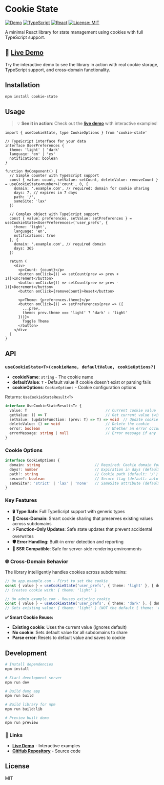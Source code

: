 # Cookie State

[![Demo](https://img.shields.io/badge/demo-live-brightgreen.svg)](https://cookie-state.vercel.app/)
[![TypeScript](https://img.shields.io/badge/TypeScript-007ACC?logo=typescript&logoColor=white)](https://www.typescriptlang.org/)
[![React](https://img.shields.io/badge/React-20232A?logo=react&logoColor=61DAFB)](https://reactjs.org/)
[![License: MIT](https://img.shields.io/badge/License-MIT-yellow.svg)](https://opensource.org/licenses/MIT)

A minimal React library for state management using cookies with full TypeScript support.

## 🚀 [**Live Demo**](https://cookie-state.vercel.app/)

Try the interactive demo to see the library in action with real cookie storage, TypeScript support, and cross-domain functionality.

## Installation

```bash
npm install cookie-state
```

## Usage

> 💡 **See it in action**: Check out the [**live demo**](https://cookie-state.vercel.app/) with interactive examples!

```tsx
import { useCookieState, type CookieOptions } from 'cookie-state'

// TypeScript interface for your data
interface UserPreferences {
  theme: 'light' | 'dark'
  language: 'en' | 'es'
  notifications: boolean
}

function MyComponent() {
  // Simple counter with TypeScript support
  const { value: count, setValue: setCount, deleteValue: removeCount } = useCookieState<number>('count', 0, {
    domain: '.example.com', // required: domain for cookie sharing
    days: 7, // expires in 7 days
    path: '/',
    sameSite: 'lax'
  })

  // Complex object with TypeScript support  
  const { value: preferences, setValue: setPreferences } = useCookieState<UserPreferences>('user_prefs', {
    theme: 'light',
    language: 'en', 
    notifications: true
  }, {
    domain: '.example.com', // required domain
    days: 365
  })

  return (
    <div>
      <p>Count: {count}</p>
      <button onClick={() => setCount(prev => prev + 1)}>Increment</button>
      <button onClick={() => setCount(prev => prev - 1)}>Decrement</button>
      <button onClick={removeCount}>Reset</button>
      
      <p>Theme: {preferences.theme}</p>
      <button onClick={() => setPreferences(prev => ({ 
        ...prev, 
        theme: prev.theme === 'light' ? 'dark' : 'light' 
      }))}>
        Toggle Theme
      </button>
    </div>
  )
}
```

## API

### `useCookieState<T>(cookieName, defaultValue, cookieOptions?)`

- **cookieName**: `string` - The cookie name
- **defaultValue**: `T` - Default value if cookie doesn't exist or parsing fails  
- **cookieOptions**: `CookieOptions` - Cookie configuration options

Returns: `UseCookieStateResult<T>`

```typescript
interface UseCookieStateResult<T> {
  value: T                                    // Current cookie value
  getValue: () => T                           // Get current value (with error handling)
  setValue: (updateFunction: (prev: T) => T) => void  // Update cookie (function-only)
  deleteValue: () => void                     // Delete the cookie
  error: boolean                              // Whether an error occurred
  errorMessage: string | null                 // Error message if any
}
```

### Cookie Options

```typescript
interface CookieOptions {
  domain: string                         // Required: Cookie domain for sharing across subdomains
  days?: number                          // Expiration in days (default: 365)
  path?: string                          // Cookie path (default: '/')
  secure?: boolean                       // Secure flag (default: auto-detect based on protocol)
  sameSite?: 'strict' | 'lax' | 'none'   // SameSite attribute (default: 'lax')
}
```

### Key Features

- **🔒 Type Safe**: Full TypeScript support with generic types
- **🍪 Cross-Domain**: Smart cookie sharing that preserves existing values across subdomains  
- **⚡ Function-Only Updates**: Safe state updates that prevent accidental overwrites
- **🛡️ Error Handling**: Built-in error detection and reporting
- **🔄 SSR Compatible**: Safe for server-side rendering environments

### 🌐 Cross-Domain Behavior

The library intelligently handles cookies across subdomains:

```typescript
// On app.example.com - First to set the cookie
const { value } = useCookieState('user_prefs', { theme: 'light' }, { domain: '.example.com' })
// Creates cookie with: { theme: 'light' }

// On admin.example.com - Reuses existing cookie
const { value } = useCookieState('user_prefs', { theme: 'dark' }, { domain: '.example.com' }) 
// Gets existing value: { theme: 'light' } (NOT the default { theme: 'dark' })
```

**✅ Smart Cookie Reuse:**
- **Existing cookie**: Uses the current value (ignores default)
- **No cookie**: Sets default value for all subdomains to share
- **Parse error**: Resets to default value and saves to cookie

## Development

```bash
# Install dependencies
npm install

# Start development server
npm run dev

# Build demo app 
npm run build

# Build library for npm
npm run build:lib

# Preview built demo
npm run preview
```

### 🔗 Links
- **[Live Demo](https://cookie-state.vercel.app/)** - Interactive examples
- **[GitHub Repository](https://github.com/d-arken/cookie-state)** - Source code

## License

MIT

